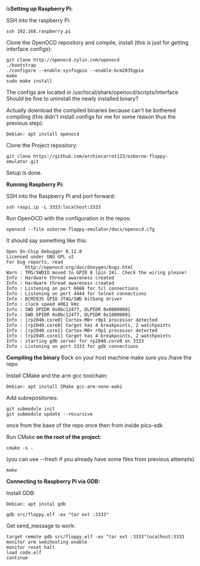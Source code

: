 ls**Setting up Raspberry Pi:**

SSH into the raspberry Pi:
```
ssh 192.168.raspberry.pi
```

Clone the OpenOCD repository and compile, install (this is just for getting interface configs):
```
git clone http://openocd.zylin.com/openocd
./bootstrap
./configure --enable-sysfsgpio --enable-bcm2835gpio 
make
sudo make install
```
The configs are located in /usr/local/share/openocd/scripts/interface
Should be fine to uninstall the newly installed binary?

Actually download the compiled binaries because can't be bothered compiling (this didn't install configs for me for some reason thus the previous step):
```
Debian: apt install openocd
```

Clone the Project repository:
```
git clone https://github.com/archiecarrot123/osborne-floppy-emulator.git
```
Setup is done.

**Running Raspberry Pi:**

SSH into the Raspberry Pi and port forward:
```
ssh raspi.ip -L 3333:localhost:3333
```

Run OpenOCD with the configuration in the repos:
```
openocd --file osborne-floppy-emulator/docs/openocd.cfg
```

It should say something like this:
```
Open On-Chip Debugger 0.12.0  
Licensed under GNU GPL v2  
For bug reports, read  
       http://openocd.org/doc/doxygen/bugs.html  
Warn : TMS/SWDIO moved to GPIO 8 (pin 24). Check the wiring please!  
Info : Hardware thread awareness created  
Info : Hardware thread awareness created  
Info : Listening on port 6666 for tcl connections  
Info : Listening on port 4444 for telnet connections  
Info : BCM2835 GPIO JTAG/SWD bitbang driver  
Info : clock speed 4061 kHz  
Info : SWD DPIDR 0x0bc12477, DLPIDR 0x00000001  
Info : SWD DPIDR 0x0bc12477, DLPIDR 0x10000001  
Info : [rp2040.core0] Cortex-M0+ r0p1 processor detected  
Info : [rp2040.core0] target has 4 breakpoints, 2 watchpoints  
Info : [rp2040.core1] Cortex-M0+ r0p1 processor detected  
Info : [rp2040.core1] target has 4 breakpoints, 2 watchpoints  
Info : starting gdb server for rp2040.core0 on 3333  
Info : Listening on port 3333 for gdb connections
```
**Compiling the binary**
Back on your host machine make sure you /have the repo

Install CMake and the arm gcc toolchain:
```
Debian: apt install CMake gcc-arm-none-eabi
```

Add subrepositories:
```
git submodule init
git submodule update --recursive
```
once from the base of the repo once then from inside pico-sdk

Run CMake **on the root of the project**:
```
cmake -s .
```
(you can use --fresh if you already have some files from previous attempts)

```
make
```

**Connecting to Raspberry Pi via GDB:**

Install GDB:
```
Debian: apt instal gdb
```

```
gdb src/floppy.elf -ex "tar ext :3333"
```

Get send_message to work:
```
target remote gdb src/floppy.elf -ex "tar ext :3333"localhost:3333
monitor arm semihosting enable
monitor reset halt
load code.elf
continue
```